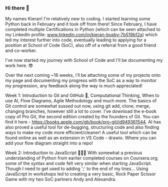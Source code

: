 ### Hi there 👋

My names Kieran! I'm relatively new to coding. I started learning some Python back in February and it took off from there!
Since February, I have completed multiple Certifications in Python (which can be seen attached to my LinkedIn profile: www.linkedin.com/in/kieran-busby-7b519b12a) which led my interest further into code, eventually leading to applying for a position at School of Code (SoC), also off of a referral from a good friend and co-worker. 

I've now started my journey with School of Code and I'll be documenting my work here. 😎

Over the next coming ~16 weeks, i'll be attaching some of my projects onto my page and documenting my progress with the SoC as a way to monitor my progression, any feedback along the way is much appreciated!

Week 1: Introduction to Git and GitHub 🤯, Computational Thinking, When to use AI, Flow Diagrams, Agile Methodology and much more.
The basics of Git control are somewhat sussed out now, using git add, clone, merge, changing branches, however still a lot to cover. I've download the e-book copy of Pro Git, the second edition created by the founders of Git. You can find it here - https://books.apple.com/gb/book/pro-git/id949361544.
AI has also proved a useful tool for de-bugging, structuring code and also finding ways to make my code more efficient/cleaner!
A useful tool which can be found online as well as an extension in VS Code - drawio. Where you can add your flow diagram straight into a repo!

Week 2: Introduction to JavaScript 👨🏻‍💻
With somewhat a previous understanding of Python from earlier completed courses on Coursera.org; some of the syntax and code felt very similar when starting JavaScript. Though I need to get used to adding ';' to the end of my lines...
Using JavaScript in workshops led to creating a very basic, Rock Paper Scissor Game with my two SoC partners Andy and Alexandra.

